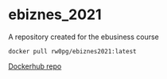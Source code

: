 # ebiznes_2021
A repository created for the ebusiness course

```docker pull rw0pg/ebiznes2021:latest```

[Dockerhub repo](https://hub.docker.com/layers/rw0pg/ebiznes2021/latest/images/sha256-fcdb562357b635adc7a74462e760e08cd4e5721993dd37e485c14c085d7786ab?context=repo)
